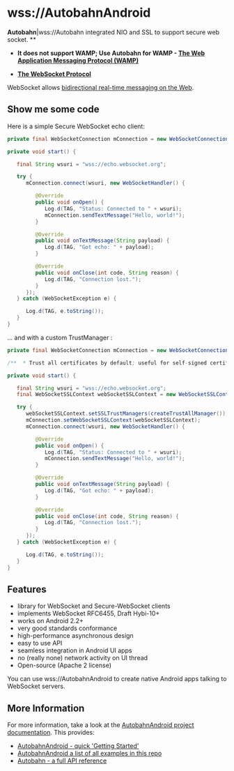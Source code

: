 # wss://AutobahnAndroid

**Autobahn**|wss://Autobahn integrated NIO and SSL to support secure web socket. **
* **It does not support WAMP; Use Autobahn for WAMP - [The Web Application Messaging Protocol (WAMP)](http://wamp.ws/)**

* **[The WebSocket Protocol](http://tools.ietf.org/html/rfc6455)**

WebSocket allows [bidirectional real-time messaging on the Web](http://tavendo.com/blog/post/websocket-why-what-can-i-use-it/).

## Show me some code

Here is a simple Secure WebSocket echo client:

```java
private final WebSocketConnection mConnection = new WebSocketConnection();

private void start() {

   final String wsuri = "wss://echo.websocket.org";

   try {
      mConnection.connect(wsuri, new WebSocketHandler() {

         @Override
         public void onOpen() {
            Log.d(TAG, "Status: Connected to " + wsuri);
            mConnection.sendTextMessage("Hello, world!");
         }

         @Override
         public void onTextMessage(String payload) {
            Log.d(TAG, "Got echo: " + payload);
         }

         @Override
         public void onClose(int code, String reason) {
            Log.d(TAG, "Connection lost.");
         }
      });
   } catch (WebSocketException e) {

      Log.d(TAG, e.toString());
   }
}
```

... and with a custom TrustManager :

```java
private final WebSocketConnection mConnection = new WebSocketConnection();

/**  * Trust all certificates by default; useful for self-signed certificates and testing; DO NOT USE FOR PRODUCTION CODE  *  * @return  */ public final TrustManager[] createTrustAllManager() {      TrustManager[] trustAllCerts = null;     if (BuildConfig.DEBUG) {          System.err.println("*** TRUSTING ALL CERTIFICATES ***");          trustAllCerts = new TrustManager[]{                 new X509TrustManager() {                     public X509Certificate[] getAcceptedIssuers() {                         X509Certificate[] myTrustedAnchors = new X509Certificate[0];                         return myTrustedAnchors;                     }                      @Override                     public void checkClientTrusted(X509Certificate[] certs, String authType) {                     }                      @Override                     public void checkServerTrusted(X509Certificate[] certs, String authType) {                     }                 }          };     } else {         throw new RuntimeException(new CertificateException("\n\n***TRUST ALL CERTIFICATES DISABLED IN NON-DEBUG MODE ***\n\n"));     }      return trustAllCerts; }

private void start() {

   final String wsuri = "wss://echo.websocket.org";
   final WebSocketSSLContext webSocketSSLContext = new WebSocketSSLContext();

   try {
      webSocketSSLContext.setSSLTrustManagers(createTrustAllManager());
      mConnection.setWebSocketSSLContext(webSocketSSLContext);    
      mConnection.connect(wsuri, new WebSocketHandler() {

         @Override
         public void onOpen() {
            Log.d(TAG, "Status: Connected to " + wsuri);
            mConnection.sendTextMessage("Hello, world!");
         }

         @Override
         public void onTextMessage(String payload) {
            Log.d(TAG, "Got echo: " + payload);
         }

         @Override
         public void onClose(int code, String reason) {
            Log.d(TAG, "Connection lost.");
         }
      });
   } catch (WebSocketException e) {

      Log.d(TAG, e.toString());
   }
}
```

## Features

* library for WebSocket and Secure-WebSocket clients
* implements WebSocket RFC6455, Draft Hybi-10+ 
* works on Android 2.2+
* very good standards conformance
* high-performance asynchronous design
* easy to use API
* seamless integration in Android UI apps
* no (really none) network activity on UI thread
* Open-source (Apache 2 license)

You can use wss://AutobahnAndroid to create native Android apps talking to WebSocket servers.

## More Information

For more information, take a look at the [AutobahnAndroid project documentation](http://autobahn.ws/android). This provides:

* [AutobahnAndroid - quick 'Getting Started'](http://autobahn.ws/android/gettingstarted.html)
* [AutobahnAndroid a list of all examples in this repo](http://autobahn.ws/android/examples.html)
* [Autobahn - a full API reference](http://autobahn.ws/python/packages.html)

